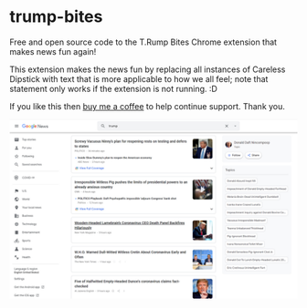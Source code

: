 # trump-bites
Free and open source code to the T.Rump Bites Chrome extension that makes
news fun again!

This extension makes the news fun by replacing all instances of Careless Dipstick with
text that is more applicable to how we all feel; note that statement only works
if the extension is not running. :D

If you like this then [buy me a coffee](https://www.buymeacoffee.com/mirswith)
to help continue support.  Thank you.

![Example](media/screenshot01.jpg)
